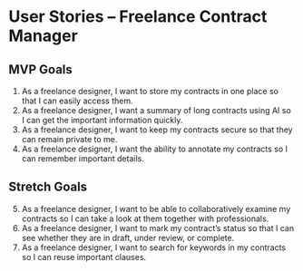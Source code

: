 # User Stories – Freelance Contract Manager

## MVP Goals
1. As a freelance designer, I want to store my contracts in one place so that I can easily access them.
2. As a freelance designer, I want a summary of long contracts using AI so I can get the important information quickly.
3. As a freelance designer, I want to keep my contracts secure so that they can remain private to me.
4. As a freelance designer, I want the ability to annotate my contracts so I can remember important details.

## Stretch Goals
5. As a freelance designer, I want to be able to collaboratively examine my contracts so I can take a look at them together with professionals.
6. As a freelance designer, I want to mark my contract’s status so that I can see whether they are in draft, under review, or complete.
7. As a freelance designer, I want to search for keywords in my contracts so I can reuse important clauses.
